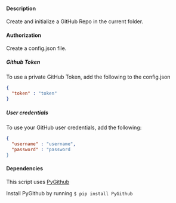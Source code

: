 #### Description
Create and initialize a GitHub Repo in the current folder.

#### Authorization
Create a config.json file.

##### Github Token
To use a private GitHub Token, add the following to the config.json
```json
{
  "token" : "token"
}
```

##### User credentials
To use your GitHub user credentials, add the following:
```json
{
  "username" : "username",
  "password" : "password
}
```

#### Dependencies
This script uses [PyGithub](https://github.com/PyGithub/PyGithub)

Install PyGithub by running `$ pip install PyGithub`
